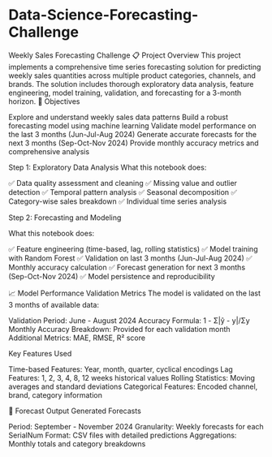 # Data-Science-Forecasting-Challenge
Weekly Sales Forecasting Challenge
📋 Project Overview
This project implements a comprehensive time series forecasting solution for predicting weekly sales quantities across multiple product categories, channels, and brands. The solution includes thorough exploratory data analysis, feature engineering, model training, validation, and forecasting for a 3-month horizon.
🎯 Objectives

Explore and understand weekly sales data patterns
Build a robust forecasting model using machine learning
Validate model performance on the last 3 months (Jun-Jul-Aug 2024)
Generate accurate forecasts for the next 3 months (Sep-Oct-Nov 2024)
Provide monthly accuracy metrics and comprehensive analysis

Step 1: Exploratory Data Analysis
What this notebook does:

✅ Data quality assessment and cleaning
✅ Missing value and outlier detection
✅ Temporal pattern analysis
✅ Seasonal decomposition
✅ Category-wise sales breakdown
✅ Individual time series analysis

Step 2: Forecasting and Modeling

What this notebook does:

✅ Feature engineering (time-based, lag, rolling statistics)
✅ Model training with Random Forest
✅ Validation on last 3 months (Jun-Jul-Aug 2024)
✅ Monthly accuracy calculation
✅ Forecast generation for next 3 months (Sep-Oct-Nov 2024)
✅ Model persistence and reproducibility

📈 Model Performance
Validation Metrics
The model is validated on the last 3 months of available data:

Validation Period: June - August 2024
Accuracy Formula: 1 - Σ|ŷ - y|/Σy
Monthly Accuracy Breakdown: Provided for each validation month
Additional Metrics: MAE, RMSE, R² score

Key Features Used

Time-based Features: Year, month, quarter, cyclical encodings
Lag Features: 1, 2, 3, 4, 8, 12 weeks historical values
Rolling Statistics: Moving averages and standard deviations
Categorical Features: Encoded channel, brand, category information

🔮 Forecast Output
Generated Forecasts

Period: September - November 2024
Granularity: Weekly forecasts for each SerialNum
Format: CSV files with detailed predictions
Aggregations: Monthly totals and category breakdowns

